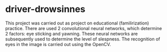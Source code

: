 # driver-drowsinnes

This project was carried out as project on educational (familirization) practice. There are used 2 convolutional neural networks, which determine 2 factors: eye sticking and yawning. These neural networks are subsequently used to determine the level of slespness. The recognition of eyes in the image  is carried out using the OpenCV.
